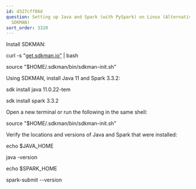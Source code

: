 ```yaml
---
id: d327cff06d
question: Setting up Java and Spark (with PySpark) on Linux (Alternative option using
  SDKMAN)
sort_order: 3320
---
```


Install SDKMAN:

curl -s "[get.sdkman.io"](https://get.sdkman.io") | bash

source "$HOME/.sdkman/bin/sdkman-init.sh"

Using SDKMAN, install Java 11 and Spark 3.3.2:

sdk install java 11.0.22-tem

sdk install spark 3.3.2

Open a new terminal or run the following in the same shell:

source "$HOME/.sdkman/bin/sdkman-init.sh"

Verify the locations and versions of Java and Spark that were installed:

echo $JAVA_HOME

java -version

echo $SPARK_HOME

spark-submit --version

